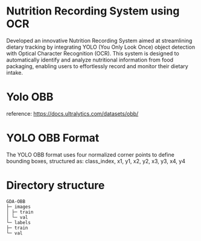 # Nutrition Recording System using OCR
Developed an innovative Nutrition Recording System aimed at streamlining dietary tracking by integrating YOLO (You Only Look Once) object detection with Optical Character Recognition (OCR). This system is designed to automatically identify and analyze nutritional information from food packaging, enabling users to effortlessly record and monitor their dietary intake.


# Yolo OBB
reference: https://docs.ultralytics.com/datasets/obb/


# YOLO OBB Format
The YOLO OBB format uses four normalized corner points to define bounding boxes, structured as:
class_index, x1, y1, x2, y2, x3, y3, x4, y4


# Directory structure
```
GDA-OBB
├─ images
│ ├─ train
│ └─ val
└─ labels
├─ train
└─ val

```
